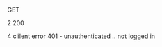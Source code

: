 <!-- REQUEST MEHOTDs -->
GET 


<!-- status codes -->

2 
200

4 clilent error
    401 - unauthenticated .. not logged in 
